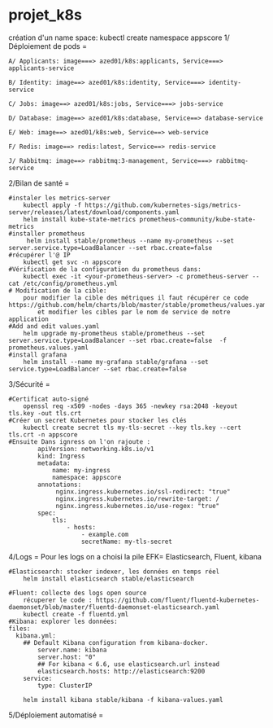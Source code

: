 # projet_k8s
 création d'un name space: kubectl create namespace appscore 
1/ Déploiement de pods =

    A/ Applicants: image===> azed01/k8s:applicants, Service===> applicants-service

    B/ Identity: image==> azed01/k8s:identity, Service===> identity-service

    C/ Jobs: image==> azed01/k8s:jobs, Service===> jobs-service

    D/ Database: image==> azed01/k8s:database, Service==> database-service

    E/ Web: image==> azed01/k8s:web, Service==> web-service

    F/ Redis: image==> redis:latest, Service==> redis-service

    J/ Rabbitmq: image==> rabbitmq:3-management, Service===> rabbitmq-service

2/Bilan de santé =
    
    #instaler les metrics-server
        kubectl apply -f https://github.com/kubernetes-sigs/metrics-server/releases/latest/download/components.yaml
        helm install kube-state-metrics prometheus-community/kube-state-metrics
    #installer prometheus
         helm install stable/prometheus --name my-prometheus --set server.service.type=LoadBalancer --set rbac.create=false
    #récupérer l'@ IP
        kubectl get svc -n appscore
    #Vérification de la configuration du prometheus dans: 
        kubectl exec -it <your-prometheus-server> -c prometheus-server -- cat /etc/config/prometheus.yml
    # Modification de la cible: 
        pour modifier la cible des métriques il faut récupérer ce code https://github.com/helm/charts/blob/master/stable/prometheus/values.yaml
            et modifier les cibles par le nom de service de notre application
    #Add and edit values.yaml
        helm upgrade my-prometheus stable/prometheus --set server.service.type=LoadBalancer --set rbac.create=false  -f prometheus.values.yaml
    #install grafana 
        helm install --name my-grafana stable/grafana --set service.type=LoadBalancer --set rbac.create=false


3/Sécurité =

    #Certificat auto-signé
        openssl req -x509 -nodes -days 365 -newkey rsa:2048 -keyout tls.key -out tls.crt
    #Créer un secret Kubernetes pour stocker les clés
        kubectl create secret tls my-tls-secret --key tls.key --cert tls.crt -n appscore
    #Ensuite Dans ignress on l'on rajoute : 
            apiVersion: networking.k8s.io/v1
            kind: Ingress
            metadata:
                name: my-ingress
                namespace: appscore
            annotations:
                 nginx.ingress.kubernetes.io/ssl-redirect: "true"
                 nginx.ingress.kubernetes.io/rewrite-target: /
                 nginx.ingress.kubernetes.io/use-regex: "true"
            spec:
                tls:
                    - hosts:
                        - example.com
                        secretName: my-tls-secret
4/Logs =
    Pour les logs on a choisi la pile EFK= Elasticsearch, Fluent, kibana
    
    #Elasticsearch: stocker indexer, les données en temps réel 
        helm install elasticsearch stable/elasticsearch
    
    #Fluent: collecte des logs open source
        récuperer le code : https://github.com/fluent/fluentd-kubernetes-daemonset/blob/master/fluentd-daemonset-elasticsearch.yaml
        kubectl create -f fluentd.yml
    #Kibana: explorer les données:
    files:
      kibana.yml:
        ## Default Kibana configuration from kibana-docker.
            server.name: kibana
            server.host: "0"
            ## For kibana < 6.6, use elasticsearch.url instead
            elasticsearch.hosts: http://elasticsearch:9200
        service:
            type: ClusterIP

        helm install kibana stable/kibana -f kibana-values.yaml


5/Déploiement automatisé =
